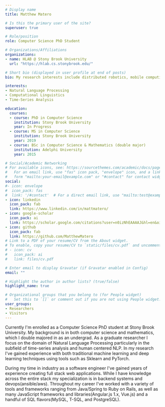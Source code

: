 ```yaml
---
# Display name
title: Matthew Matero

# Is this the primary user of the site?
superuser: true

# Role/position
role: Computer Science PhD Student

# Organizations/Affiliations
organizations:
- name: HLAB @ Stony Brook University
  url: "https://hlab.cs.stonybrook.edu/"

# Short bio (displayed in user profile at end of posts)
bio: My research interests include distributed robotics, mobile computing and programmable matter.

interests:
- Natural Language Processing
- Computational Linguistics
- Time-Series Analysis

education:
  courses:
  - course: PhD in Computer Science
    institution: Stony Brook University
    year: In Progress
  - course: MS in Computer Science
    institution: Stony Brook University
    year: 2019
  - course: BSc in Computer Science & Mathematics (double major)
    institution: Adelphi University
    year: 2015

# Social/Academic Networking
# For available icons, see: https://sourcethemes.com/academic/docs/page-builder/#icons
#   For an email link, use "fas" icon pack, "envelope" icon, and a link in the
#   form "mailto:your-email@example.com" or "#contact" for contact widget.
social:
#- icon: envelope
#  icon_pack: fas
#  link: '/#contact'  # For a direct email link, use "mailto:test@example.org".
- icon: linkedin
  icon_pack: fab
  link: https://www.linkedin.com/in/mattmatero/
- icon: google-scholar
  icon_pack: ai
  link: https://scholar.google.com/citations?user=n0izNhEAAAAJ&hl=en&oi=ao
- icon: github
  icon_pack: fab
  link: https://github.com/MatthewMatero
# Link to a PDF of your resume/CV from the About widget.
# To enable, copy your resume/CV to `static/files/cv.pdf` and uncomment the lines below.
# - icon: cv
#   icon_pack: ai
#   link: files/cv.pdf

# Enter email to display Gravatar (if Gravatar enabled in Config)
email: ""

# Highlight the author in author lists? (true/false)
highlight_name: true

# Organizational groups that you belong to (for People widget)
#   Set this to `[]` or comment out if you are not using People widget.
user_groups:
- Researchers
- Visitors
---
```


Currently I'm enrolled as a Computer Science PhD student at Stony Brook University. My background is in both computer science and mathematics, which I double majored in as an undergrad. As a graduate researcher I focus on the domain of Natural Language Processing particularly in the subfield of time-series analysis and human centered NLP. In my research I've gained experience with both traditional machine learning and deep learning techniques using tools such as Sklearn and PyTorch.

During my time in industry as a software engineer I've gained years of experience creating full stack web applications. While I have knowledge across the entire stack my specialization is in backend systems and devops(ansible/aws). Throughout my career I've worked with a variety of tools and frameworks ranging from Java/Spring to Ruby on Rails, as well as many JavaScript frameworks and libraries(Angular.js 1.x, Vue.js) and a handful of SQL flavors(MySQL, T-SQL, and PostgreSQL).
